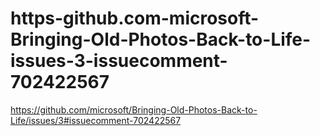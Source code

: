 # https-github.com-microsoft-Bringing-Old-Photos-Back-to-Life-issues-3-issuecomment-702422567
https://github.com/microsoft/Bringing-Old-Photos-Back-to-Life/issues/3#issuecomment-702422567
